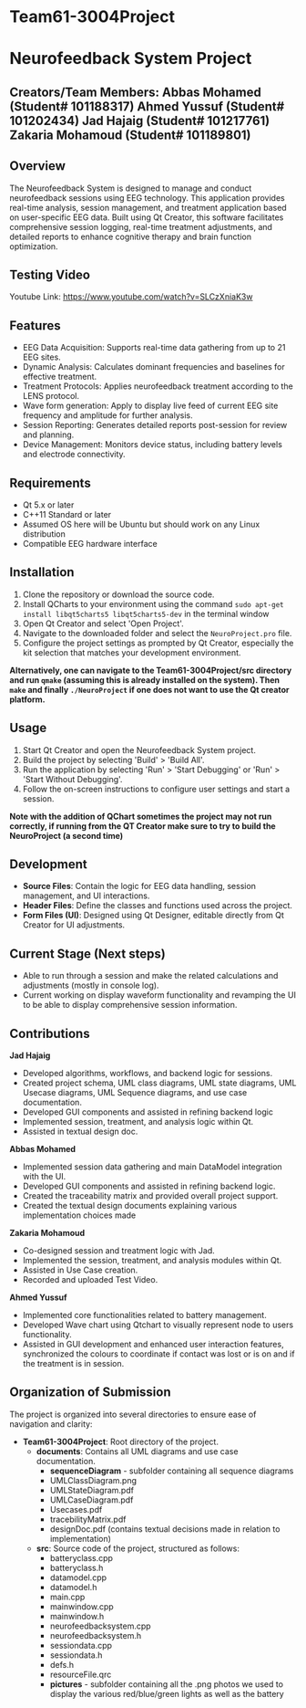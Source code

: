 # Team61-3004Project

Neurofeedback System Project
===========================================

Creators/Team Members:
Abbas Mohamed         (Student#  101188317)
Ahmed Yussuf          (Student#  101202434)
Jad Hajaig            (Student#  101217761)
Zakaria Mohamoud      (Student# 101189801)
--------

Overview
--------
The Neurofeedback System is designed to manage and conduct neurofeedback sessions using EEG technology. This application provides real-time analysis, session management, and treatment application based on user-specific EEG data. Built using Qt Creator, this software facilitates comprehensive session logging, real-time treatment adjustments, and detailed reports to enhance cognitive therapy and brain function optimization.

Testing Video
--------
Youtube Link: https://www.youtube.com/watch?v=SLCzXniaK3w

Features
--------
- EEG Data Acquisition: Supports real-time data gathering from up to 21 EEG sites.
- Dynamic Analysis: Calculates dominant frequencies and baselines for effective treatment.
- Treatment Protocols: Applies neurofeedback treatment according to the LENS protocol.
- Wave form generation: Apply to display live feed of current EEG site frequency and amplitude for further analysis.
- Session Reporting: Generates detailed reports post-session for review and planning.
- Device Management: Monitors device status, including battery levels and electrode connectivity.

Requirements
-------------
- Qt 5.x or later
- C++11 Standard or later
- Assumed OS here will be Ubuntu but should work on any Linux distribution
- Compatible EEG hardware interface

Installation
------------
1. Clone the repository or download the source code.
2. Install QCharts to your environment using the command `sudo apt-get install libqt5charts5 libqt5charts5-dev` in the terminal window
3. Open Qt Creator and select 'Open Project'.
4. Navigate to the downloaded folder and select the `NeuroProject.pro` file.
5. Configure the project settings as prompted by Qt Creator, especially the kit selection that matches your development environment.

**Alternatively, one can navigate to the Team61-3004Project/src directory and run `qmake` (assuming this is already installed on the system). Then `make` and finally `./NeuroProject` if one does not want to use the Qt creator platform.**

Usage
-----
1. Start Qt Creator and open the Neurofeedback System project.
2. Build the project by selecting 'Build' > 'Build All'.
3. Run the application by selecting 'Run' > 'Start Debugging' or 'Run' > 'Start Without Debugging'.
4. Follow the on-screen instructions to configure user settings and start a session.

**Note with the addition of QChart sometimes the project may not run correctly, if running from the QT Creator make sure to try to build the NeuroProject (a second time)** 

Development
-----------
- **Source Files**: Contain the logic for EEG data handling, session management, and UI interactions.
- **Header Files**: Define the classes and functions used across the project.
- **Form Files (UI)**: Designed using Qt Designer, editable directly from Qt Creator for UI adjustments.

Current Stage (Next steps)
-----------
- Able to run through a session and make the related calculations and adjustments (mostly in console log).
- Current working on display waveform functionality and revamping the UI to be able to display comprehensive session information.

Contributions
-------------
**Jad Hajaig**
- Developed algorithms, workflows, and backend logic for sessions.
- Created project schema, UML class diagrams, UML state diagrams, UML Usecase diagrams, UML Sequence diagrams, and use case documentation.
- Developed GUI components and assisted in refining backend logic
- Implemented session, treatment, and analysis logic within Qt.
- Assisted in textual design doc.

**Abbas Mohamed**
- Implemented session data gathering and main DataModel integration with the UI.
- Developed GUI components and assisted in refining backend logic.
- Created the traceability matrix and provided overall project support.
- Created the textual design documents explaining various implementation choices made

**Zakaria Mohamoud**
- Co-designed session and treatment logic with Jad.
- Implemented the session, treatment, and analysis modules within Qt.
- Assisted in Use Case creation.
- Recorded and uploaded Test Video.

**Ahmed Yussuf**
- Implemented core functionalities related to battery management.
- Developed Wave chart using Qtchart to visually represent node to users functionality.
- Assisted in GUI development and enhanced user interaction features, synchronized the colours to coordinate if contact was lost or is on and if the treatment is in session.

Organization of Submission
--------------------------
The project is organized into several directories to ensure ease of navigation and clarity:

- **Team61-3004Project**: Root directory of the project.
  - **documents**: Contains all UML diagrams and use case documentation.
    - **sequenceDiagram** - subfolder containing all sequence diagrams
    - UMLClassDiagram.png
    - UMLStateDiagram.pdf
    - UMLCaseDiagram.pdf
    - Usecases.pdf
    - tracebilityMatrix.pdf
    - designDoc.pdf (contains textual decisions made in relation to implementation)
  - **src**: Source code of the project, structured as follows:
    - batteryclass.cpp
    - batteryclass.h
    - datamodel.cpp
    - datamodel.h
    - main.cpp
    - mainwindow.cpp
    - mainwindow.h
    - neurofeedbacksystem.cpp
    - neurofeedbacksystem.h
    - sessiondata.cpp
    - sessiondata.h
    - defs.h
    - resourceFile.qrc
    - **pictures** - subfolder containing all the .png photos we used to display the various red/blue/green lights as well as the battery


